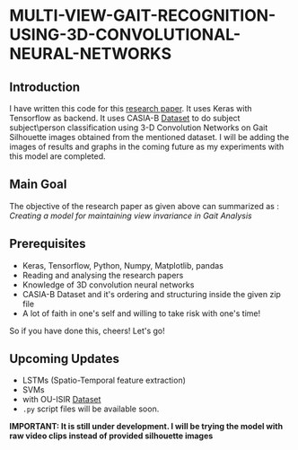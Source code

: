 # MULTI-VIEW-GAIT-RECOGNITION-USING-3D-CONVOLUTIONAL-NEURAL-NETWORKS

## Introduction
I have written this code for this [research paper](https://mediatum.ub.tum.de/doc/1304824/1304824.pdf). It uses Keras with Tensorflow as backend. It uses CASIA-B [Dataset](http://www.cbsr.ia.ac.cn/english/Gait%20Databases.asp) to do subject subject\person classification using 3-D Convolution Networks on Gait Silhouette images obtained from the mentioned dataset. I will be adding the images of results and graphs in the coming future as my experiments with this model are completed.

## Main Goal
The objective of the research paper as given above can summarized as :
                              *Creating a model for maintaining view invariance in Gait Analysis*
                              
## Prerequisites
* Keras, Tensorflow, Python, Numpy, Matplotlib, pandas
* Reading and analysing the research papers
* Knowledge of 3D convolution neural networks
* CASIA-B Dataset and it's ordering and structuring inside the given zip file
* A lot of faith in one's self and willing to take risk with one's time!

So if you have done this, cheers! Let's go!

## Upcoming Updates
* LSTMs (Spatio-Temporal feature extraction)
* SVMs
* with OU-ISIR [Dataset](http://www.am.sanken.osaka-u.ac.jp/BiometricDB/GaitTM.html)
* ` .py ` script files will be available soon.

__IMPORTANT: It is still under development. I will be trying the model with raw video clips instead of provided silhouette images__
